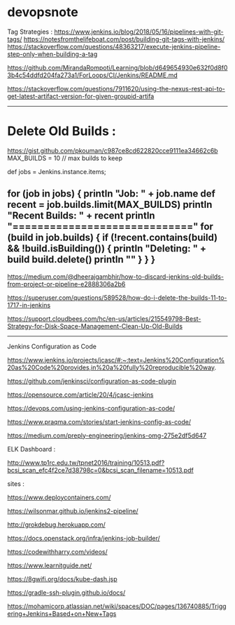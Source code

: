 # devopsnote

Tag Strategies :
https://www.jenkins.io/blog/2018/05/16/pipelines-with-git-tags/
https://notesfromthelifeboat.com/post/building-git-tags-with-jenkins/
https://stackoverflow.com/questions/48363217/execute-jenkins-pipeline-step-only-when-building-a-tag



https://github.com/MirandaRompoti/Learning/blob/d649654930e632f0d8f03b4c54ddfd204fa273a1/ForLoops/CI/Jenkins/README.md



https://stackoverflow.com/questions/7911620/using-the-nexus-rest-api-to-get-latest-artifact-version-for-given-groupid-artifa

----------------------------------------------------
# Delete Old Builds :
https://gist.github.com/pkouman/c987ce8cd622820cce9111ea34662c6b
MAX_BUILDS = 10 // max builds to keep

def jobs = Jenkins.instance.items;

for (job in jobs) {
    println "Job: " + job.name
    def recent = job.builds.limit(MAX_BUILDS)
    println "Recent Builds: "  + recent
    println "============================="
    for (build in job.builds) {
        if (!recent.contains(build) && !build.isBuilding()) {
            println "Deleting: " + build
            build.delete()
            println ""
        }
    }
}
--------------------------------------------------------

https://medium.com/@dheerajgambhir/how-to-discard-jenkins-old-builds-from-project-or-pipeline-e2888306a2b6

https://superuser.com/questions/589528/how-do-i-delete-the-builds-11-to-1717-in-jenkins


https://support.cloudbees.com/hc/en-us/articles/215549798-Best-Strategy-for-Disk-Space-Management-Clean-Up-Old-Builds


------------------------------------------------------------------
Jenkins Configuration as Code


https://www.jenkins.io/projects/jcasc/#:~:text=Jenkins%20Configuration%20as%20Code%20provides,in%20a%20fully%20reproducible%20way.

https://github.com/jenkinsci/configuration-as-code-plugin

https://opensource.com/article/20/4/jcasc-jenkins

https://devops.com/using-jenkins-configuration-as-code/

https://www.praqma.com/stories/start-jenkins-config-as-code/

https://medium.com/preply-engineering/jenkins-omg-275e2df5d647


ELK Dashboard :

http://www.tp1rc.edu.tw/tpnet2016/training/10513.pdf?bcsi_scan_efc4f2ce7d38798c=0&bcsi_scan_filename=10513.pdf


sites :

https://www.deploycontainers.com/

https://wilsonmar.github.io/jenkins2-pipeline/

http://grokdebug.herokuapp.com/

https://docs.openstack.org/infra/jenkins-job-builder/

https://codewithharry.com/videos/

https://www.learnitguide.net/

https://8gwifi.org/docs/kube-dash.jsp

https://gradle-ssh-plugin.github.io/docs/


https://mohamicorp.atlassian.net/wiki/spaces/DOC/pages/136740885/Triggering+Jenkins+Based+on+New+Tags

